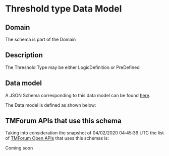 # Threshold type Data Model

## Domain

The  schema is part of the  Domain

## Description

The Threshold Type may be either LogicDefinition or PreDefined

## Data model

A JSON Schema corresponding to this data model can be found
[here](https://github.com/tmforum-rand/schemas/blob/candidates/Common/ThresholdType.schema.json).

The Data model is defined as shown below:




## TMForum APIs that use this schema

Taking into consideration the snapshot of 04/02/2020 04:45:39 UTC the list of [TMForum Open APIs](https://www.tmforum.org/open-apis/) that uses this schemas is:

Coming soon